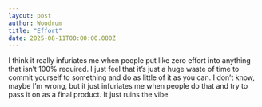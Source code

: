```yaml
---
layout: post
author: Woodrum
title: "Effort"
date: 2025-08-11T00:00:00.000Z
---
```


I think it really infuriates me when people put like zero effort into anything that isn’t 100% required. I just feel that it’s just a huge waste of time to commit yourself to something and do as little of it as you can. I don’t know, maybe I’m wrong, but it just infuriates me when people do that and try to pass it on as a final product. It just ruins the vibe
